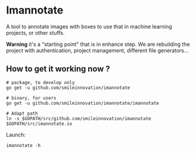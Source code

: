 # Imannotate

A tool to annotate images with boxes to use that in machine learning projects, or other stuffs.

**Warning** it's a "starting point" that is in enhance step. We are rebuilding the project with authentication, project management, different file generators... 

## How to get it working now ?

```
# package, to develop only
go get -u github.com/smileinnovation/imannotate

# binary, for users
go get -u github.com/smileinnovation/imannotate/imannotate

# Adapt path
ln -s $GOPATH/src/github.com/smileinnovation/imannotate $GOPATH/src/imannotate.io
```

Launch:

```
imannotate -h
```
